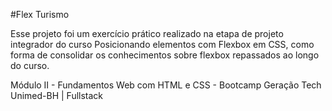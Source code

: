 #Flex Turismo

Esse projeto foi um exercício prático realizado na etapa de projeto integrador do curso Posicionando elementos com Flexbox em CSS, como forma de consolidar os conhecimentos sobre flexbox repassados ao longo do curso.

Módulo II - Fundamentos Web com HTML e CSS - Bootcamp Geração Tech Unimed-BH | Fullstack
